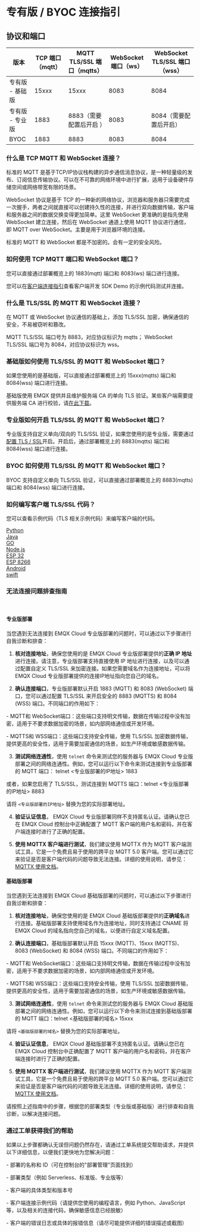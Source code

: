 # 专有版 / BYOC 连接指引


## 协议和端口

| **版本**    | **TCP 端口（mqtt）** | **MQTT TLS/SSL 端口（mqtts）** | **WebSocket 端口（ws）** | **WebSocket TLS/SSL 端口（wss）** |
|-----------|------------------|----------------------------|----------------------|-------------------------------|
| 专有版 - 基础版 | 15xxx            | 15xxx                      | 8083                 | 8084                          |
| 专有版 - 专业版 | 1883             | 8883（需要配置后开启 ）             | 8083                 | 8084（需要配置后开启）                 |
| BYOC      | 1883             | 8883                       | 8083                 | 8084                          |


### 什么是 TCP MQTT 和 WebSocket 连接？

标准的 MQTT 是基于TCP/IP协议栈构建的异步通信消息协议，是一种轻量级的发布、订阅信息传输协议。可以在不可靠的网络环境中进行扩展，适用于设备硬件存储空间或网络带宽有限的场景。

WebSocket 协议是基于 TCP 的一种新的网络协议，浏览器和服务器只需要完成一次握手，两者之间就直接可以创建持久性的连接，并进行双向数据传输，客户端和服务器之间的数据交换变得更加简单。这里 WebSocket 更准确的是指先使用 WebSocket 建立连接，然后在 WebSocket 通道上使用 MQTT 协议进行通信，即 MQTT over WebSocket。主要是用于浏览器环境的连接。

标准的 MQTT 和 WebSocket 都是不加密的。会有一定的安全风险。


### 如何使用 TCP MQTT 端口和 WebSocket 端口？

您可以直接通过部署概览上的 1883(mqtt) 端口和 8083(ws) 端口进行连接。

您可以在[客户端连接指引](../connect_to_deployments/overview.md)查看客户端开发 SDK Demo 的示例代码测试并连接。


### 什么是 TLS/SSL 的 MQTT 和 WebSocket 连接？

在 MQTT 或 WebSocket 协议通信的基础上，添加 TLS/SSL 加密，确保通信的安全，不易被窃听和篡改。

MQTT TLS/SSL 端口号为 8883，对应协议标识为 mqtts； WebSocket TLS/SSL 端口号为 8084，对应协议标识为 wss。


### 基础版如何使用 TLS/SSL 的 MQTT 和 WebSocket 端口？

如果您使用的是基础版，可以直接通过部署概览上的 15xxx(mqtts) 端口和 8084(wss) 端口进行连接。

基础版使用 EMQX 提供并且维护服务端 CA 的单向 TLS 验证。某些客户端需要提供服务端 CA 进行校验，请[在此下载](https://assets.emqx.com/data/emqxsl-ca.crt)。


### 专业版如何开启 TLS/SSL 的 MQTT 和 WebSocket 端口？

专业版支持自定义单向/双向的 TLS/SSL 验证，如果您使用的是专业版，需要通过[配置 TLS / SSL](../deployments/tls_ssl.md)开启。开启后，通过部署概览上的 8883(mqtts) 端口和 8084(wss) 端口进行连接。

### BYOC 如何使用 TLS/SSL 的 MQTT 和 WebSocket 端口？

BYOC 支持自定义单向 TLS/SSL 验证，可以直接通过部署概览上的 8883(mqtts) 端口和 8084(wss) 端口进行连接。

### 如何编写客户端 TLS/SSL 代码？

您可以查看示例代码（TLS 相关示例代码）来编写客户端的代码。

[Python](https://github.com/emqx/MQTT-Client-Examples/tree/master/mqtt-client-Python3)<br>
[Java](https://github.com/emqx/MQTT-Client-Examples/tree/master/mqtt-client-Java)<br>
[GO](https://github.com/emqx/MQTT-Client-Examples/tree/master/mqtt-client-Go)<br>
[Node.js](https://github.com/emqx/MQTT-Client-Examples/tree/master/mqtt-client-Node.js)<br>
[ESP 32](https://github.com/emqx/MQTT-Client-Examples/tree/master/mqtt-client-ESP32)<br>
[ESP 8266](https://github.com/emqx/MQTT-Client-Examples/tree/master/mqtt-client-ESP8266)<br>
[Android](https://github.com/emqx/MQTT-Client-Examples/tree/master/mqtt-client-Android)<br>
[swift](https://github.com/emqx/MQTT-Client-Examples/tree/master/mqtt-client-swift)<br>


### 无法连接问题排查指南
<br>

#### 专业版部署

当您遇到无法连接到 EMQX Cloud 专业版部署的问题时，可以通过以下步骤进行自我诊断和排查：


1. **核对连接地址**，确保您使用的是 EMQX Cloud 专业版部署提供的**正确 IP 地址**进行连接。请注意，专业版部署支持直接使用 IP 地址进行连接，以及可以通过配置自定义 TLS/SSL 来加密连接。如果您需要域名作为连接地址，可以将 EMQX Cloud 专业版部署提供的连接IP地址指向您自己的域名。


2. **确认连接端口**，专业版部署默认开启 1883 (MQTT) 和 8083 (WebSocket) 端口，您可以通过配置 TLS/SSL 来开启安全的 8883 (MQTTS) 和 8084 (WSS) 端口。不同端口的作用如下：
 

  \- MQTT和 WebSocket端口：这些端口支持明文传输，数据在传输过程中没有加密，适用于不要求数据加密的场景，如内部网络通信或开发环境。

  \- MQTTS和 WSS端口：这些端口支持安全传输，使用 TLS/SSL 加密数据传输，提供更高的安全性，适用于需要加密通信的场景，如生产环境或敏感数据传输。
 

3. **测试网络连通性**，使用 `telnet` 命令来测试您的服务器与 EMQX Cloud 专业版部署之间的网络连通性。例如，您可以运行以下命令来测试连接到专业版部署的 MQTT 端口： telnet <专业版部署的IP地址> 1883

或者，如果您启用了 TLS/SSL，测试连接到 MQTTS 端口：telnet <专业版部署的IP地址> 8883

  请将 `<专业版部署的IP地址>` 替换为您的实际部署地址。


4. **验证认证信息**， EMQX Cloud 专业版部署同样不支持匿名认证。请确认您已在 EMQX Cloud 控制台中正确配置了 MQTT 客户端的用户名和密码，并在客户端连接时进行了正确的配置。


5. **使用 MQTTX 客户端进行测试**，我们建议使用 MQTTX 作为 MQTT 客户端测试工具，它是一个免费且易于使用的跨平台 MQTT 5.0 客户端。您可以通过它来验证是否是客户端代码的问题导致无法连接。详细的使用说明，请参见：[MQTTX 使用文档](../connect_to_deployments/mqttx.md)。

#### 基础版部署

当您遇到无法连接到 EMQX Cloud 基础版部署的问题时，可以通过以下步骤进行自我诊断和排查：

1. **核对连接地址**，确保您使用的是 EMQX Cloud 基础版部署提供的**正确域名**进行连接。基础版部署支持使用域名作为连接地址，同时支持通过 CNAME 将 EMQX Cloud 的域名指向您自己的域名，以便进行自定义域名配置。


2. **确认连接端口**，基础版部署默认开启 15xxx (MQTT)、15xxx (MQTTS)、8083 (WebSocket) 和 8084 (WSS) 端口。不同端口的作用如下：

  \- MQTT和 WebSocket端口：这些端口支持明文传输，数据在传输过程中没有加密，适用于不要求数据加密的场景，如内部网络通信或开发环境。

  \- MQTTS和 WSS端口：这些端口支持安全传输，使用 TLS/SSL 加密数据传输，提供更高的安全性，适用于需要加密通信的场景，如生产环境或敏感数据传输。

3. **测试网络连通性**，使用 `telnet` 命令来测试您的服务器与 EMQX Cloud 基础版部署之间的网络连通性。例如，您可以运行以下命令来测试连接到基础版部署的 MQTT 端口：telnet <基础版部署的域名> 15xxx

  请将 `<基础版部署的域名>` 替换为您的实际部署地址。

4. **验证认证信息**， EMQX Cloud 基础版部署不支持匿名认证。请确认您已在 EMQX Cloud 控制台中正确配置了 MQTT 客户端的用户名和密码，并在客户端连接时进行了正确的配置。


5. **使用 MQTTX 客户端进行测试**，我们建议使用 MQTTX 作为 MQTT 客户端测试工具，它是一个免费且易于使用的跨平台 MQTT 5.0 客户端。您可以通过它来验证是否是客户端代码的问题导致无法连接。详细的使用说明，请参见：[MQTTX 使用文档](https://docs.emqx.com/zh/cloud/latest/connect_to_deployments/mqttx.html)。
 

请按照上述指南中的步骤，根据您的部署类型（专业版或基础版）进行排查和自我诊断，以解决连接问题。

 
### 通过工单获得我们的帮助
如果以上步骤都确认无误但问题仍然存在，请通过工单系统提交帮助请求，并提供以下详细信息，以便我们更快地为您解决问题：

  \- 部署的名称和 ID（可在控制台的"部署管理"页面找到）

  \- 部署类型（例如 Serverless、标准版、专业版等）

  \- 客户端的具体类型和版本号

  \- 客户端连接示例代码（请提供您使用的编程语言，例如 Python、JavaScript 等，以及相关的连接代码，确保敏感信息已经脱敏）

  \- 客户端的错误日志或具体的报错信息（请尽可能提供详细的错误描述或截图）

